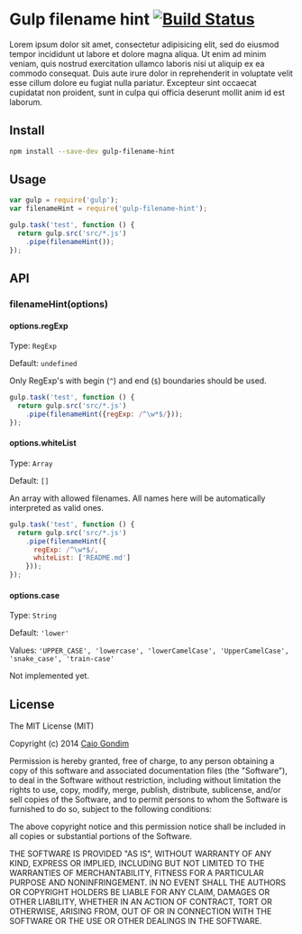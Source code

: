 # Gulp filename hint [![Build Status](https://secure.travis-ci.org/caiogondim/gulp-filename-hint.svg)](https://travis-ci.org/caiogondim/gulp-filename-hint)

Lorem ipsum dolor sit amet, consectetur adipisicing elit, sed do eiusmod
tempor incididunt ut labore et dolore magna aliqua. Ut enim ad minim veniam,
quis nostrud exercitation ullamco laboris nisi ut aliquip ex ea commodo
consequat. Duis aute irure dolor in reprehenderit in voluptate velit esse
cillum dolore eu fugiat nulla pariatur. Excepteur sint occaecat cupidatat non
proident, sunt in culpa qui officia deserunt mollit anim id est laborum.


## Install

```sh
npm install --save-dev gulp-filename-hint
```


## Usage

```js
var gulp = require('gulp');
var filenameHint = require('gulp-filename-hint');

gulp.task('test', function () {
  return gulp.src('src/*.js')
    .pipe(filenameHint());
});
```


## API

### filenameHint(options)

#### options.regExp

Type: `RegExp`

Default: `undefined`

Only RegExp's with begin (`^`) and end (`$`) boundaries should be used.

```js
gulp.task('test', function () {
  return gulp.src('src/*.js')
    .pipe(filenameHint({regExp: /^\w*$/}));
});
```

#### options.whiteList

Type: `Array`

Default: `[]`

An array with allowed filenames. All names here will be automatically
interpreted as valid ones.

```js
gulp.task('test', function () {
  return gulp.src('src/*.js')
    .pipe(filenameHint({
      regExp: /^\w*$/,
      whiteList: ['README.md']
    }));
});
```

#### options.case

Type: `String`

Default: `'lower'`

Values: `'UPPER_CASE', 'lowercase', 'lowerCamelCase', 'UpperCamelCase',
'snake_case', 'train-case'`

Not implemented yet.

## License
The MIT License (MIT)

Copyright (c) 2014 [Caio Gondim](http://caiogondim.com)

Permission is hereby granted, free of charge, to any person obtaining a copy
of this software and associated documentation files (the "Software"), to deal
in the Software without restriction, including without limitation the rights
to use, copy, modify, merge, publish, distribute, sublicense, and/or sell
copies of the Software, and to permit persons to whom the Software is
furnished to do so, subject to the following conditions:

The above copyright notice and this permission notice shall be included in all
copies or substantial portions of the Software.

THE SOFTWARE IS PROVIDED "AS IS", WITHOUT WARRANTY OF ANY KIND, EXPRESS OR
IMPLIED, INCLUDING BUT NOT LIMITED TO THE WARRANTIES OF MERCHANTABILITY,
FITNESS FOR A PARTICULAR PURPOSE AND NONINFRINGEMENT. IN NO EVENT SHALL THE
AUTHORS OR COPYRIGHT HOLDERS BE LIABLE FOR ANY CLAIM, DAMAGES OR OTHER
LIABILITY, WHETHER IN AN ACTION OF CONTRACT, TORT OR OTHERWISE, ARISING FROM,
OUT OF OR IN CONNECTION WITH THE SOFTWARE OR THE USE OR OTHER DEALINGS IN THE
SOFTWARE.
